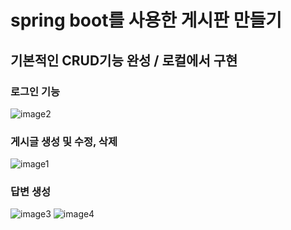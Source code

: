 # spring boot를 사용한 게시판 만들기
## 기본적인 CRUD기능 완성 / 로컬에서 구현


### 로그인 기능

  ![image2](https://github.com/user-attachments/assets/27d4671b-7557-421b-905a-f791e42989a7)
### 게시글 생성 및 수정, 삭제

  ![image1](https://github.com/user-attachments/assets/72607f2e-940e-46ed-821a-2392573ba21a)
### 답변 생성

  ![image3](https://github.com/user-attachments/assets/fcc94e1d-c201-42be-b28e-bd2629b91446)
  ![image4](https://github.com/user-attachments/assets/8cbed7ee-7e72-4b38-b7c8-053375407882)

